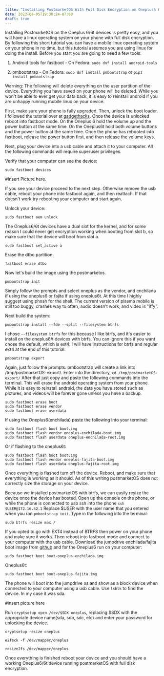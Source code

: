 ```yaml
---
title: "Installing PostmarketOS With Full Disk Encryption on Oneplus6 Oneplus6t Devices"
date: 2023-08-05T19:30:24-07:00
draft: true
---
```


Installing PostmarketOS on the Oneplus 6/6t devices is pretty easy, and you will have a linux operating system on your phone with full disk encryption. By following this short tutorial you can have a mobile linux operating system on your phone in no time, but this tutorial assumes you are using linux for doing the install. Before you start you are going to need a few tools:

1) Android tools for fastboot - On Fedora: `sudo dnf install android-tools`

2) pmbootstrap - On Fedora: `sudo dnf install pmbootstrap` or `pip3 install pmbootstrap`

Warning: The following will delete everything on the user partition of the device. Everything you have saved on your phone will be deleted. While you won't be able to ever get your data back, it is easy to reinstall android if you are unhappy running mobile linux on your device.

First, make sure your phone is fully upgraded. Then, unlock the boot loader. I followed the tutorial over at [gadgethacks](https://oneplus.gadgethacks.com/how-to/unlock-bootloader-your-oneplus-6-0185473/). Once the device is unlocked reboot into fastboot mode. On the Oneplus 6 hold the volume up and the power button at the same time. On the Oneplus6t hold both volume buttons and the power button at the same time. Once the phone has rebooted into fastboot, release the power button first, and then release the volume keys.

Next, plug your device into a usb cable and attach it to your computer. All the following commands will require superuser privileges. 

Verify that your computer can see the device:

```
sudo fastboot devices
```

#Insert Picture here.

If you see your device proceed to the next step. Otherwise remove the usb cable, reboot your phone into fastboot again, and then reattach. If that doesn't work try rebooting your computer and start again.

Unlock your device:

```
sudo fastboot oem unlock
```

The Oneplus6/6t devices have a dual slot for the kernel, and for some reason I could never get encryption working when booting from slot b, so make sure that the device will boot from slot a.

```
sudo fastboot set_active a
```

Erase the dtbo partition:

```
fastboot erase dtbo
```

Now let's build the image using the postmarketos.

```
pmbootstrap init
```

Simply follow the prompts and select oneplus as the vendor, and enchilada if using the oneplus6 or fajita if using oneplus6t. At this time I highly suggest using phosh for the shell. The current version of plasma mobile is still too buggy, crashes way to often, audio doesn't work, and video is "iffy".

Next build the system:

```
pmbootstrap install --fde --split --filesystem btrfs

```

I chose `--filesystem btrfs` for this because I like btrfs, and it's easier to install on the oneplus6/t devices with btrfs. You can ignore this if you want chose the default, which is ext4. I will have instructions for btrfs and regular ext4 at the end of this tutorial.

```
pmbootstrap export
```

Again, just follow the prompts. pmbootstrap will create a link into /tmp/postmarketOS-export/. Enter into the directory, `cd /tmp/postmarketOS-export/` After that just copy and paste the following commands into the terminal. This will erase the android operating system from your phone. While it is easy to reinstall android, the data you have stored such as pictures, and videos will be forever gone unless you have a backup.

```
sudo fastboot erase boot
sudo fastboot erase vendor
sudo fastboot erase userdata
```

If using the Oneplus6(enchilada) paste the following into your terminal:

```
sudo fastboot flash boot boot.img
sudo fastboot flash vendor oneplus-enchilada-boot.img
sudo fastboot flash userdata oneplus-enchilada-root.img
```

Or if flashing to the oneplus6t:


```
sudo fastboot flash boot boot.img
sudo fastboot flash vendor oneplus-fajita-boot.img
sudo fastboot flash userdata oneplus-fajita-root.img
```

Once everything is flashed turn off the device. Reboot, and make sure that everything is working as it should. As of this writing postmarketOS does not correctly size the storage on your device.

Because we installed postmarketOS with btrfs, we can easily resize the device once the device has booted. Open up the console on the phone, or while the phone is connected to usb ssh into the phone `ssh $USER@172.16.42.1` Replace $USER with the user name that you entered when you ran `pmbootstrap init`. Type in the following into the terminal:

```
sudo btrfs resize max /
```

If you opted to go with EXT4 instead of BTRFS then power on your phone and make sure it works. Then reboot into fastboot mode and connect to your computer with the usb cable. Download the jumpdrive enchilada/fajita boot image from [github](https://github.com/dreemurrs-embedded/Jumpdrive/releases) and for the Oneplus6 run on your computer:

```
sudo fastboot boot boot-oneplus-enchilada.img 
```

Oneplus6t:

```
sudo fastboot boot boot-oneplus-fajita.img
```

The phone will boot into the jumpdrive os and show as a block device when connected to your computer using a usb cable. Use `lsblk` to find the device. In my case it was sda.

#insert picture here

Run `cryptsetup open /dev/$SDX oneplus`, replacing $SDX with the appropriate device name(sda, sdb, sdc, etc) and enter your password for unlocking the device.

```
cryptsetup resize oneplus

e2fsck -f /dev/mapper/oneplus

resize2fs /dev/mapper/oneplus
```

Once everything is finished reboot your device and you should have a working Oneplus6/6t device running postmarketOS with full disk encryption.
